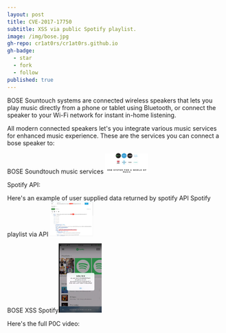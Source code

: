 ```yaml
---
layout: post
title: CVE-2017-17750
subtitle: XSS via public Spotify playlist.
image: /img/bose.jpg
gh-repo: cr1at0rs/cr1at0rs.github.io
gh-badge:
  - star
  - fork
  - follow
published: true
---
```

BOSE Sountouch systems are connected wireless speakers that lets you play music directly from a phone or tablet using Bluetooth, or connect the speaker to your Wi-Fi network for instant in-home listening.

All modern connected speakers let's you integrate various music services for enhanced music experience. These are the services you can connect a bose speaker to: 

BOSE Soundtouch music services
<img src="/img/Bose-services.png" width="100px" />

Spotify API:

Here's an example of user supplied data returned by spotify API
Spotify playlist via API
<img src="/img/Screen%20Shot%202018-02-26%20at%203.40.49%20PM.png" width="100px" />

BOSE XSS Spotify<img src="/img/Screen%20Shot%202018-02-26%20at%204.07.02%20PM.png" width="100px">

Here's the full P0C video:
